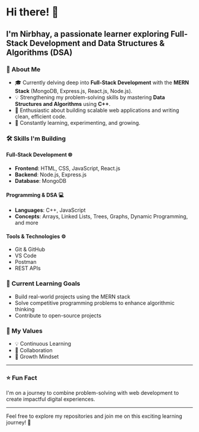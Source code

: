 # Hi there! 👋

## I'm Nirbhay, a passionate learner exploring Full-Stack Development and Data Structures & Algorithms (DSA)

### 🚀 About Me

- 🎓 Currently delving deep into **Full-Stack Development** with the **MERN Stack** (MongoDB, Express.js, React.js, Node.js).
- 💡 Strengthening my problem-solving skills by mastering **Data Structures and Algorithms** using **C++**.
- 🌟 Enthusiastic about building scalable web applications and writing clean, efficient code.
- 🌱 Constantly learning, experimenting, and growing.

### 🛠️ Skills I'm Building

#### Full-Stack Development 🌐
- **Frontend**: HTML, CSS, JavaScript, React.js
- **Backend**: Node.js, Express.js
- **Database**: MongoDB

#### Programming & DSA 💻
- **Languages**: C++, JavaScript
- **Concepts**: Arrays, Linked Lists, Trees, Graphs, Dynamic Programming, and more

#### Tools & Technologies ⚙️
- Git & GitHub
- VS Code
- Postman
- REST APIs

### 📖 Current Learning Goals

- Build real-world projects using the MERN stack
- Solve competitive programming problems to enhance algorithmic thinking
- Contribute to open-source projects

### 🌟 My Values

- 💡 Continuous Learning
- 🤝 Collaboration
- 🚀 Growth Mindset


---

### ⭐ Fun Fact

I'm on a journey to combine problem-solving with web development to create impactful digital experiences.

---

Feel free to explore my repositories and join me on this exciting learning journey! 🚀
